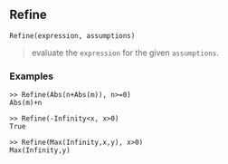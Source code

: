 ## Refine

```
Refine(expression, assumptions)
```
> evaluate the `expression` for the given `assumptions`.
 

### Examples
```
>> Refine(Abs(n+Abs(m)), n>=0)
Abs(m)+n

>> Refine(-Infinity<x, x>0)
True

>> Refine(Max(Infinity,x,y), x>0)
Max(Infinity,y)
```  
